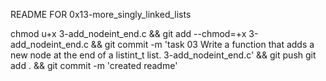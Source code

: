 README FOR 0x13-more_singly_linked_lists

chmod u+x 3-add_nodeint_end.c && git add --chmod=+x 3-add_nodeint_end.c && git commit -m 'task 03 Write a function that adds a new node at the end of a listint_t list. 3-add_nodeint_end.c' && git push
git add . && git commit -m 'created readme'